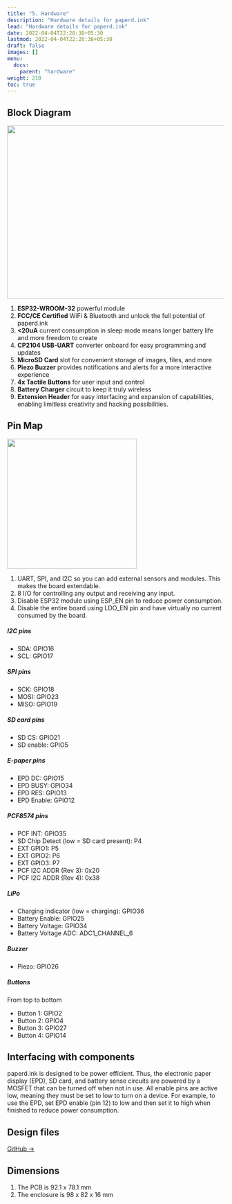 ```yaml
---
title: "5. Hardware"
description: "Hardware details for paperd.ink"
lead: "Hardware details for paperd.ink"
date: 2022-04-04T22:20:38+05:30
lastmod: 2022-04-04T22:20:38+05:30
draft: false
images: []
menu:
  docs:
    parent: "hardware"
weight: 210
toc: true
---
```

## Block Diagram
<img src="/images/paperd.ink_rev4_labels.png" width="600" height="400">

1. **ESP32-WROOM-32** powerful module
2. **FCC/CE Certified** WiFi & Bluetooth and unlock the full potential of paperd.ink
3. **<20uA** current consumption in sleep mode means longer battery life and more freedom to create
4. **CP2104 USB-UART** converter onboard for easy programming and updates 
5. **MicroSD Card** slot for convenient storage of images, files, and more
6. **Piezo Buzzer** provides notifications and alerts for a more interactive experience
7. **4x Tactile Buttons** for user input and control
8. **Battery Charger** circuit to keep it truly wireless
9. **Extension Header** for easy interfacing and expansion of capabilities, enabling limitless creativity and hacking possibilities.

## Pin Map
<img src="/images/paperd.ink_pinout.png" width="300">

1. UART, SPI, and I2C so you can add external sensors and modules. This makes the board extendable.
2. 8 I/O for controlling any output and receiving any input.
3. Disable ESP32 module using ESP_EN pin to reduce power consumption.
4. Disable the entire board using LDO_EN pin and have virtually no current consumed by the board.

##### I2C pins
- SDA: GPIO16
- SCL: GPIO17

##### SPI pins
- SCK: GPIO18
- MOSI: GPIO23
- MISO: GPIO19

##### SD card pins
- SD CS: GPIO21
- SD enable: GPIO5

##### E-paper pins
- EPD DC: GPIO15
- EPD BUSY: GPIO34
- EPD RES: GPIO13
- EPD Enable: GPIO12

##### PCF8574 pins
- PCF INT: GPIO35
- SD Chip Detect (low = SD card present): P4
- EXT GPIO1: P5
- EXT GPIO2: P6
- EXT GPIO3: P7
- PCF I2C ADDR (Rev 3): 0x20
- PCF I2C ADDR (Rev 4): 0x38

##### LiPo
- Charging indicator (low = charging): GPIO36
- Battery Enable: GPIO25
- Battery Voltage: GPIO34
- Battery Voltage ADC: ADC1_CHANNEL_6

##### Buzzer
- Piezo: GPIO26

##### Buttons
From top to bottom
- Button 1: GPIO2
- Button 2: GPIO4
- Button 3: GPIO27
- Button 4: GPIO14

## Interfacing with components
paperd.ink is designed to be power efficient. Thus, the electronic paper display (EPD), SD card, and battery sense circuits are powered by a MOSFET that can be turned off when not in use. All enable pins are active low, meaning they must be set to low to turn on a device. For example, to use the EPD, set EPD enable (pin 12) to low and then set it to high when finished to reduce power consumption.

## Design files
[GitHub →](https://github.com/paperdink/paperd.ink_hw)

## Dimensions
1. The PCB is 92.1 x 78.1 mm
2. The enclosure is 98 x 82 x 16 mm
